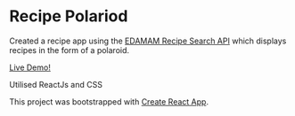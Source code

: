 # Recipe Polariod

Created a recipe app using the [EDAMAM Recipe Search API](https://www.edamam.com/) which displays recipes in the form of a polaroid.

[Live Demo!](https://ranatuwir.github.io/recipe/)

Utilised ReactJs and CSS


This project was bootstrapped with [Create React App](https://github.com/facebook/create-react-app).
